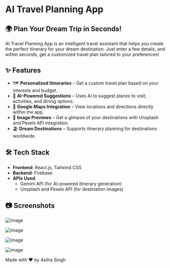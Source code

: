 # AI Travel Planning App

## 🌍 Plan Your Dream Trip in Seconds!

AI Travel Planning App is an intelligent travel assistant that helps you create the perfect itinerary for your dream destination. Just enter a few details, and within seconds, get a customized travel plan tailored to your preferences!

## ✨ Features

- 🗺️ **Personalized Itineraries** – Get a custom travel plan based on your interests and budget.
- 🚀 **AI-Powered Suggestions** – Uses AI to suggest places to visit, activities, and dining options.
- 📍 **Google Maps Integration** – View locations and directions directly within the app.
- 📸 **Image Previews** – Get a glimpse of your destinations with Unsplash and Pexels API integration.
- 🏖️ **Dream Destinations** – Supports itinerary planning for destinations worldwide.

## 🛠️ Tech Stack

- **Frontend**: React.js, Tailwind CSS
- **Backend**: Firebase
- **APIs Used**:
  - Gemini API (for AI-powered itinerary generation)
  - Unsplash and Pexels API (for destination images)

## 📷 Screenshots
![image](https://github.com/user-attachments/assets/70b75f89-131e-46ef-9934-1ea42c3fd7e4)

![image](https://github.com/user-attachments/assets/d2390b0a-bab9-42fa-83d5-0c29a67f8eb0)

![image](https://github.com/user-attachments/assets/a4b210e2-01ab-4e0d-af5f-6f8e6c91284b)

![image](https://github.com/user-attachments/assets/255325b1-308c-468d-bfb0-95a716a21e55)


Made with ❤️ by Astha Singh

